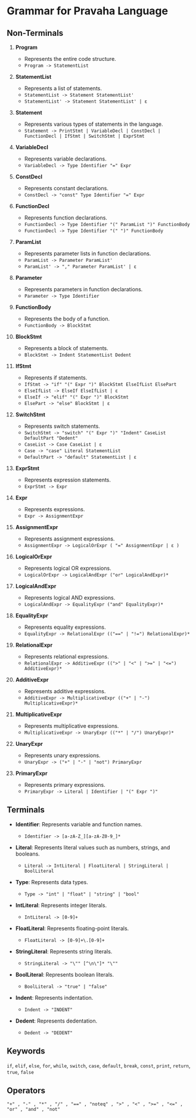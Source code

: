 # Grammar for Pravaha Language

## Non-Terminals

1. **Program**
    - Represents the entire code structure.
    - `Program -> StatementList`

2. **StatementList**
    - Represents a list of statements.
    - `StatementList -> Statement StatementList'`
    - `StatementList' -> Statement StatementList' | ε`

3. **Statement**
    - Represents various types of statements in the language.
    - `Statement -> PrintStmt | VariableDecl | ConstDecl | FunctionDecl | IfStmt | SwitchStmt | ExprStmt`

4. **VariableDecl**
    - Represents variable declarations.
    - `VariableDecl -> Type Identifier "=" Expr`

5. **ConstDecl**
    - Represents constant declarations.
    - `ConstDecl -> "const" Type Identifier "=" Expr`

6. **FunctionDecl**
    - Represents function declarations.
    - `FunctionDecl -> Type Identifier "(" ParamList ")" FunctionBody`
    - `FunctionDecl -> Type Identifier "(" ")" FunctionBody`

7. **ParamList**
    - Represents parameter lists in function declarations.
    - `ParamList -> Parameter ParamList'`
    - `ParamList' -> "," Parameter ParamList' | ε`

8. **Parameter**
    - Represents parameters in function declarations.
    - `Parameter -> Type Identifier`

9. **FunctionBody**
    - Represents the body of a function.
    - `FunctionBody -> BlockStmt`

10. **BlockStmt**
    - Represents a block of statements.
    - `BlockStmt -> Indent StatementList Dedent`

11. **IfStmt**
    - Represents if statements.
    - `IfStmt -> "if" "(" Expr ")" BlockStmt ElseIfList ElsePart`
    - `ElseIfList -> ElseIf ElseIfList | ε`
    - `ElseIf -> "elif" "(" Expr ")" BlockStmt`
    - `ElsePart -> "else" BlockStmt | ε`

12. **SwitchStmt**
    - Represents switch statements.
    - `SwitchStmt -> "switch" "(" Expr ")" "Indent" CaseList DefaultPart "Dedent"`
    - `CaseList -> Case CaseList | ε`
    - `Case -> "case" Literal StatementList`
    - `DefaultPart -> "default" StatementList | ε`

13. **ExprStmt**
    - Represents expression statements.
    - `ExprStmt -> Expr`

14. **Expr**
    - Represents expressions.
    - `Expr -> AssignmentExpr`

15. **AssignmentExpr**
    - Represents assignment expressions.
    - `AssignmentExpr -> LogicalOrExpr ( "=" AssignmentExpr | ε )`

16. **LogicalOrExpr**
    - Represents logical OR expressions.
    - `LogicalOrExpr -> LogicalAndExpr ("or" LogicalAndExpr)*`

17. **LogicalAndExpr**
    - Represents logical AND expressions.
    - `LogicalAndExpr -> EqualityExpr ("and" EqualityExpr)*`

18. **EqualityExpr**
    - Represents equality expressions.
    - `EqualityExpr -> RelationalExpr (("==" | "!=") RelationalExpr)*`

19. **RelationalExpr**
    - Represents relational expressions.
    - `RelationalExpr -> AdditiveExpr ((">" | "<" | ">=" | "<=") AdditiveExpr)*`

20. **AdditiveExpr**
    - Represents additive expressions.
    - `AdditiveExpr -> MultiplicativeExpr (("+" | "-") MultiplicativeExpr)*`

21. **MultiplicativeExpr**
    - Represents multiplicative expressions.
    - `MultiplicativeExpr -> UnaryExpr (("*" | "/") UnaryExpr)*`

22. **UnaryExpr**
    - Represents unary expressions.
    - `UnaryExpr -> ("+" | "-" | "not") PrimaryExpr`

23. **PrimaryExpr**
    - Represents primary expressions.
    - `PrimaryExpr -> Literal | Identifier | "(" Expr ")"`
  
## Terminals

- **Identifier**: Represents variable and function names.
  - `Identifier -> [a-zA-Z_][a-zA-Z0-9_]*`

- **Literal**: Represents literal values such as numbers, strings, and booleans.
  - `Literal -> IntLiteral | FloatLiteral | StringLiteral | BoolLiteral`

- **Type**: Represents data types.
  - `Type -> "int" | "float" | "string" | "bool"`

- **IntLiteral**: Represents integer literals.
  - `IntLiteral -> [0-9]+`

- **FloatLiteral**: Represents floating-point literals.
  - `FloatLiteral -> [0-9]+\.[0-9]+`

- **StringLiteral**: Represents string literals.
  - `StringLiteral -> "\"" [^\n\"]* "\""`

- **BoolLiteral**: Represents boolean literals.
  - `BoolLiteral -> "true" | "false"`

- **Indent**: Represents indentation.
  - `Indent -> "INDENT"`

- **Dedent**: Represents dedentation.
  - `Dedent -> "DEDENT"`


## Keywords

`if`, `elif`, `else`, `for`, `while`, `switch`, `case`, `default`, `break`, `const`, `print`, `return`, `true`, `false`

## Operators
`"+" , "-" , "*" , "/" , "==" , "noteq" , ">" , "<" , ">=" , "<=" , "or" , "and" , "not"`